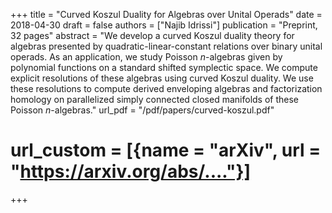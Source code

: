 +++
title = "Curved Koszul Duality for Algebras over Unital Operads"
date = 2018-04-30
draft = false
authors = ["Najib Idrissi"]
publication = "Preprint, 32 pages"
abstract = "We develop a curved Koszul duality theory for algebras presented by quadratic-linear-constant relations over binary unital operads. As an application, we study Poisson $n$-algebras given by polynomial functions on a standard shifted symplectic space. We compute explicit resolutions of these algebras using curved Koszul duality. We use these resolutions to compute derived enveloping algebras and factorization homology on parallelized simply connected closed manifolds of these Poisson $n$-algebras."
url_pdf = "/pdf/papers/curved-koszul.pdf"
# url_custom = [{name = "arXiv", url = "https://arxiv.org/abs/...."}]
+++
